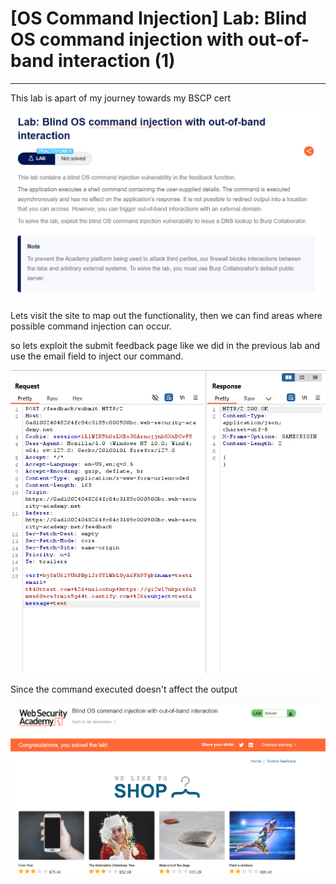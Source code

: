 # [OS Command Injection] Lab: Blind OS command injection with out-of-band interaction (1)

---

This lab is apart of my journey towards my BSCP cert 

![Untitled](%5BOS%20Command%20Injection%5D%20Lab%20Blind%20OS%20command%20inject%20f461dac801d84d1d9a65d6ca891fe4a9/Untitled.png)

Lets visit the site to map out the functionality, then we can find areas where possible command injection can occur. 

so lets exploit the submit feedback page like we did in the previous lab and use the email field to inject our command. 

![Untitled](%5BOS%20Command%20Injection%5D%20Lab%20Blind%20OS%20command%20inject%20f461dac801d84d1d9a65d6ca891fe4a9/Untitled%201.png)

Since the command executed doesn't affect the output

![Untitled](%5BOS%20Command%20Injection%5D%20Lab%20Blind%20OS%20command%20inject%20f461dac801d84d1d9a65d6ca891fe4a9/Untitled%202.png)
